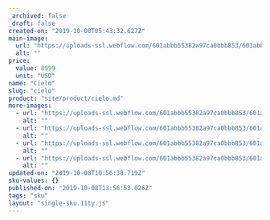 ```yaml
---
_archived: false
_draft: false
created-on: "2019-10-08T05:43:32.627Z"
main-image:
  url: "https://uploads-ssl.webflow.com/601abbb55382a97ca0bbb853/601abbb55382a9fa42bbbab8_5d96078349df2de0f4aefe3b_080-CieloChandelier_300.jpeg"
  alt: ""
price:
  value: 8999
  unit: "USD"
name: "Cielo"
slug: "cielo"
product: "site/product/cielo.md"
more-images:
  - url: "https://uploads-ssl.webflow.com/601abbb55382a97ca0bbb853/601abbb55382a937e2bbbac9_5d9607972ae9df2573554bf6_060-Cielo_Track_300.jpeg"
    alt: ""
  - url: "https://uploads-ssl.webflow.com/601abbb55382a97ca0bbb853/601abbb55382a92eaebbbab7_5d9607964bbd9755544547f4_070-Cielo_SatinAluminumEnv_300.jpeg"
    alt: ""
  - url: "https://uploads-ssl.webflow.com/601abbb55382a97ca0bbb853/601abbb55382a98655bbbab2_5d960796cfbd8211c7aca703_090-Cielo_All_White_300.jpeg"
    alt: ""
  - url: "https://uploads-ssl.webflow.com/601abbb55382a97ca0bbb853/601abbb55382a92094bbbac1_5d9607970054fbd43c9024ba_140_Diez_Retouch_5_300.jpeg"
    alt: ""
updated-on: "2019-10-08T10:56:38.719Z"
sku-values: {}
published-on: "2019-10-08T13:56:53.026Z"
tags: "sku"
layout: "single-sku.11ty.js"
---
```



